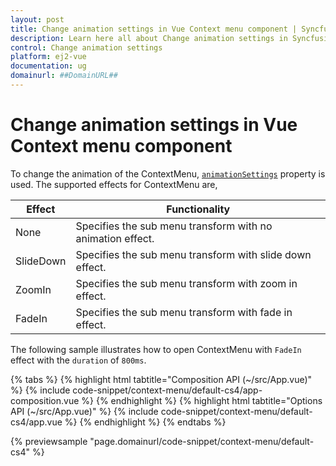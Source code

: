 ```yaml
---
layout: post
title: Change animation settings in Vue Context menu component | Syncfusion
description: Learn here all about Change animation settings in Syncfusion Vue Context menu component of Syncfusion Essential JS 2 and more.
control: Change animation settings 
platform: ej2-vue
documentation: ug
domainurl: ##DomainURL##
---
```


# Change animation settings in Vue Context menu component

To change the animation of the ContextMenu, [`animationSettings`](https://ej2.syncfusion.com/vue/documentation/api/context-menu/menuAnimationSettingsModel/) property
is used. The supported effects for ContextMenu are,

| Effect | Functionality |
| ------------ | ---------------------- |
| None | Specifies the sub menu transform with no animation effect. |
| SlideDown | Specifies the sub menu transform with slide down effect. |
| ZoomIn | Specifies the sub menu transform with zoom in effect. |
| FadeIn | Specifies the sub menu transform with fade in effect. |

The following sample illustrates how to open ContextMenu with `FadeIn` effect with the `duration` of `800ms`.

{% tabs %}
{% highlight html tabtitle="Composition API (~/src/App.vue)" %}
{% include code-snippet/context-menu/default-cs4/app-composition.vue %}
{% endhighlight %}
{% highlight html tabtitle="Options API (~/src/App.vue)" %}
{% include code-snippet/context-menu/default-cs4/app.vue %}
{% endhighlight %}
{% endtabs %}
        
{% previewsample "page.domainurl/code-snippet/context-menu/default-cs4" %}